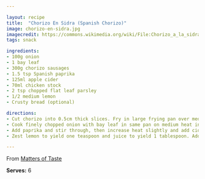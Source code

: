 ```yaml
---

layout: recipe
title:  "Chorizo En Sidra (Spanish Chorizo)"
image: chorizo-en-sidra.jpg
imagecredit: https://commons.wikimedia.org/wiki/File:Chorizo_a_la_sidra.jpg
tags: snack

ingredients:
- 100g onion
- 1 bay leaf
- 300g chorizo sausages
- 1.5 tsp Spanish paprika
- 125ml apple cider
- 70ml chicken stock
- 2 tsp chopped flat leaf parsley
- 1/2 medium lemon
- Crusty bread (optional)

directions:
- Cut chorizo into 0.5cm thick slices. Fry in large frying pan over medium heat for a couple of minutes on both sides until edges are charred. Remove from pan and set aside on covered plate.
- Cook finely chopped onion with bay leaf in same pan on medium heat in 1 tablespoon olive oil for about 5 minutes, until soft and golden.
- Add paprika and stir through, then increase heat slightly and add cider and stock. Bring to the boil then reduce heat to low and simmer for a few minutes, until suace has reduced by about half. Turn off heat.
- Zest lemon to yield one teaspoon and juice to yield 1 tablespoon. Add both to pan with half quantity of chopped parsley and chorizo. Serve immediately, scattered with remaining parsley and crusty bread to mop up juices.

---
```


From [Matters of Taste](https://mattersoftaste.com.au/)

**Serves:** 6